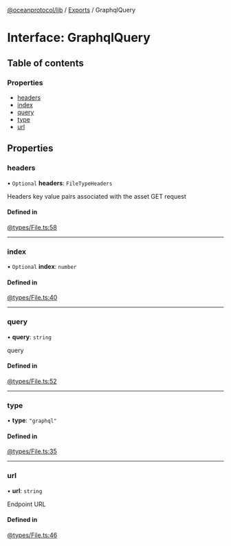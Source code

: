 [@oceanprotocol/lib](../README.md) / [Exports](../modules.md) / GraphqlQuery

# Interface: GraphqlQuery

## Table of contents

### Properties

- [headers](GraphqlQuery.md#headers)
- [index](GraphqlQuery.md#index)
- [query](GraphqlQuery.md#query)
- [type](GraphqlQuery.md#type)
- [url](GraphqlQuery.md#url)

## Properties

### headers

• `Optional` **headers**: `FileTypeHeaders`

Headers key value pairs associated with the asset GET request

#### Defined in

[@types/File.ts:58](https://github.com/oceanprotocol/ocean.js/blob/c99bc5c6/src/@types/File.ts#L58)

___

### index

• `Optional` **index**: `number`

#### Defined in

[@types/File.ts:40](https://github.com/oceanprotocol/ocean.js/blob/c99bc5c6/src/@types/File.ts#L40)

___

### query

• **query**: `string`

query

#### Defined in

[@types/File.ts:52](https://github.com/oceanprotocol/ocean.js/blob/c99bc5c6/src/@types/File.ts#L52)

___

### type

• **type**: ``"graphql"``

#### Defined in

[@types/File.ts:35](https://github.com/oceanprotocol/ocean.js/blob/c99bc5c6/src/@types/File.ts#L35)

___

### url

• **url**: `string`

Endpoint URL

#### Defined in

[@types/File.ts:46](https://github.com/oceanprotocol/ocean.js/blob/c99bc5c6/src/@types/File.ts#L46)
